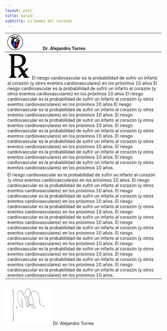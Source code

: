 ```yaml
---
layout: post
title: Salud!
subtitle: La bomba del corazón
---
```


| <img src="/heart.png" width="50" height="50" /> &nbsp; &nbsp; &nbsp; &nbsp; &nbsp; &nbsp; &nbsp; &nbsp; Dr. Alejandro Torres |
| :--- |
| <img src="/img/rx2.png" width="75" />  El riesgo cardiovascular es la probabilidad de sufrir un infarto al corazón (y otros eventos cardiovasculares) en los próximos 10 años El riesgo cardiovascular es la probabilidad de sufrir un infarto al corazón (y otros eventos cardiovasculares) en los próximos 10 años El riesgo cardiovascular es la probabilidad de sufrir un infarto al corazón (y otros eventos cardiovasculares) en los próximos 10 años El riesgo cardiovascular es la probabilidad de sufrir un infarto al corazón (y otros eventos cardiovasculares) en los próximos 10 años. El riesgo cardiovascular es la probabilidad de sufrir un infarto al corazón (y otros eventos cardiovasculares) en los próximos 10 años. El riesgo cardiovascular es la probabilidad de sufrir un infarto al corazón (y otros eventos cardiovasculares) en los próximos 10 años. El riesgo cardiovascular es la probabilidad de sufrir un infarto al corazón (y otros eventos cardiovasculares) en los próximos 10 años. El riesgo cardiovascular es la probabilidad de sufrir un infarto al corazón (y otros eventos cardiovasculares) en los próximos 10 años. El riesgo cardiovascular es la probabilidad de sufrir un infarto al corazón (y otros eventos cardiovasculares) en los próximos 10 años.
El riesgo cardiovascular es la probabilidad de sufrir un infarto al corazón (y otros eventos cardiovasculares) en los próximos 10 años. El riesgo cardiovascular es la probabilidad de sufrir un infarto al corazón (y otros eventos cardiovasculares) en los próximos 10 años. El riesgo cardiovascular es la probabilidad de sufrir un infarto al corazón (y otros eventos cardiovasculares) en los próximos 10 años. El riesgo cardiovascular es la probabilidad de sufrir un infarto al corazón (y otros eventos cardiovasculares) en los próximos 10 años. El riesgo cardiovascular es la probabilidad de sufrir un infarto al corazón (y otros eventos cardiovasculares) en los próximos 10 años. El riesgo cardiovascular es la probabilidad de sufrir un infarto al corazón (y otros eventos cardiovasculares) en los próximos 10 años. El riesgo cardiovascular es la probabilidad de sufrir un infarto al corazón (y otros eventos cardiovasculares) en los próximos 10 años. El riesgo cardiovascular es la probabilidad de sufrir un infarto al corazón (y otros eventos cardiovasculares) en los próximos 10 años. El riesgo cardiovascular es la probabilidad de sufrir un infarto al corazón (y otros eventos cardiovasculares) en los próximos 10 años. El riesgo cardiovascular es la probabilidad de sufrir un infarto al corazón (y otros eventos cardiovasculares) en los próximos 10 años. |


<img src="/img/signature.jpg" width="150" height="134" />  
Dr. Alejandro Torres
